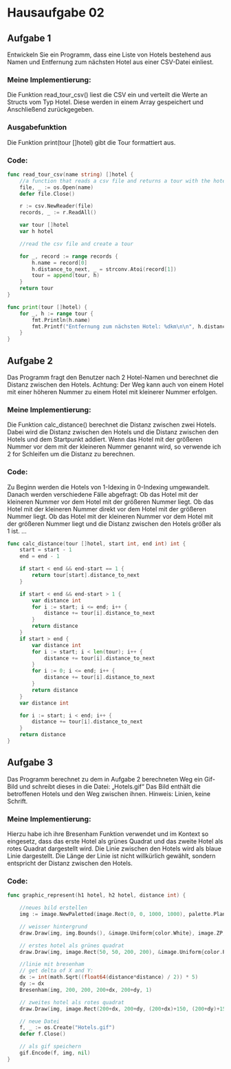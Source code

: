 # Hausaufgabe 02

## Aufgabe 1

Entwickeln Sie ein Programm, dass eine Liste von Hotels bestehend aus Namen und Entfernung zum nächsten Hotel aus einer CSV-Datei einliest.

### Meine Implementierung:

Die Funktion read_tour_csv() liest die CSV ein und verteilt die Werte an Structs vom Typ Hotel. Diese werden in einem Array gespeichert und Anschließend zurückgegeben.

### Ausgabefunktion

Die Funktion print(tour []hotel) gibt die Tour formattiert aus.

### Code:

```go
func read_tour_csv(name string) []hotel {
	//a function that reads a csv file and returns a tour with the hotels and connections
	file, _ := os.Open(name)
	defer file.Close()

	r := csv.NewReader(file)
	records, _ := r.ReadAll()

	var tour []hotel
	var h hotel

	//read the csv file and create a tour

	for _, record := range records {
		h.name = record[0]
		h.distance_to_next, _ = strconv.Atoi(record[1])
		tour = append(tour, h)
	}
	return tour
}

func print(tour []hotel) {
	for _, h := range tour {
		fmt.Println(h.name)
		fmt.Printf("Entfernung zum nächsten Hotel: %dkm\n\n", h.distance_to_next)
	}
}
```

## Aufgabe 2
Das Programm fragt den Benutzer nach 2 Hotel-Namen und berechnet die Distanz zwischen den Hotels. Achtung: Der Weg kann auch von einem Hotel mit einer höheren Nummer zu einem Hotel mit kleinerer Nummer erfolgen.

### Meine Implementierung:

Die Funktion calc_distance() berechnet die Distanz zwischen zwei Hotels. Dabei wird die Distanz zwischen den Hotels und die Distanz zwischen den Hotels und dem Startpunkt addiert. Wenn das Hotel mit der größeren Nummer vor dem mit der kleineren Nummer genannt wird, so verwende ich 2 for Schleifen um die Distanz zu berechnen.

### Code:

Zu Beginn werden die Hotels von 1-Idexing in 0-Indexing umgewandelt.
Danach werden verschiedene Fälle abgefragt:
Ob das Hotel mit der kleineren Nummer vor dem Hotel mit der größeren Nummer liegt.
Ob das Hotel mit der kleineren Nummer direkt vor dem Hotel mit der größeren Nummer liegt.
Ob das Hotel mit der kleineren Nummer vor dem Hotel mit der größeren Nummer liegt und die Distanz zwischen den Hotels größer als 1 ist.
...

```go
func calc_distance(tour []hotel, start int, end int) int {
	start = start - 1
	end = end - 1

	if start < end && end-start == 1 {
		return tour[start].distance_to_next
	}

	if start < end && end-start > 1 {
		var distance int
		for i := start; i <= end; i++ {
			distance += tour[i].distance_to_next
		}
		return distance
	}
	if start > end {
		var distance int
		for i := start; i < len(tour); i++ {
			distance += tour[i].distance_to_next
		}
		for i := 0; i <= end; i++ {
			distance += tour[i].distance_to_next
		}
		return distance
	}
	var distance int

	for i := start; i < end; i++ {
		distance += tour[i].distance_to_next
	}
	return distance
}
```

## Aufgabe 3
Das Programm berechnet zu dem in Aufgabe 2 berechneten Weg ein Gif-Bild und schreibt dieses in die Datei: „Hotels.gif“
Das Bild enthält die betroffenen Hotels und den Weg zwischen ihnen.
Hinweis: Linien, keine Schrift.

### Meine Implementierung:

Hierzu habe ich ihre Bresenham Funktion verwendet und im Kontext so eingesetz, dass das erste Hotel als grünes Quadrat und das zweite Hotel als rotes Quadrat dargestellt wird. Die Linie zwischen den Hotels wird als blaue Linie dargestellt. Die Länge der Linie ist nicht willkürlich gewählt, sondern entspricht der Distanz zwischen den Hotels.

### Code:

```go
func graphic_represent(h1 hotel, h2 hotel, distance int) {

    //neues bild erstellen
	img := image.NewPaletted(image.Rect(0, 0, 1000, 1000), palette.Plan9)

	// weisser hintergrund
	draw.Draw(img, img.Bounds(), &image.Uniform{color.White}, image.ZP, draw.Src)

	// erstes hotel als grünes quadrat
	draw.Draw(img, image.Rect(50, 50, 200, 200), &image.Uniform{color.RGBA{0, 255, 0, 255}}, image.ZP, draw.Src)

	//linie mit bresenham
	// get delta of X and Y:
	dx := int(math.Sqrt((float64(distance*distance) / 2)) * 5)
	dy := dx
	Bresenham(img, 200, 200, 200+dx, 200+dy, 1)

	// zweites hotel als rotes quadrat
	draw.Draw(img, image.Rect(200+dx, 200+dy, (200+dx)+150, (200+dy)+150), &image.Uniform{color.RGBA{255, 0, 0, 255}}, image.ZP, draw.Src)

	// neue Datei
	f, _ := os.Create("Hotels.gif")
	defer f.Close()

	// als gif speichern
	gif.Encode(f, img, nil)
}
```